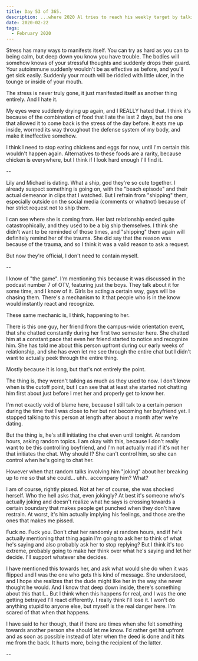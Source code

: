 ```yaml
---
title: Day 53 of 365.
description: ...where 2020 Al tries to reach his weekly target by talking about stress, OTV ships, "the game" and how his girlfriend is getting approached by a guy.
date: 2020-02-22
tags:
  - February 2020
---
```


Stress has many ways to manifests itself. You can try as hard as you can to being calm, but deep down you know you have trouble. The bodies will somehow knows of your stressful thoughts and suddenly drops their guard. Your autoimmune suddenly wouldn't be as effective as before, and you'll get sick easily. Suddenly your mouth will be riddled with little ulcer, in the tounge or inside of your mouth. 

The stress is never truly gone, it just manifested itself as another thing entirely. And I hate it.

My eyes were suddenly drying up again, and I REALLY hated that. I think it's because of the combination of food that I ate the last 2 days, but the one that allowed it to come back is the stress of the day before. It eats me up inside, wormed its way throughout the defense system of my body, and make it ineffective somehow.

I think I need to stop eating chickens and eggs for now, until I'm certain this wouldn't happen again. Alternatives to these foods are a rarity, because chicken is everywhere, but I think if I look hard enough I'll find it.

--

Lily and Michael is dating. What a ship, god they're so cute together. I already suspect something is going on, with the "beach episode" and their actual demeanor in clips that I watched. But I refrain from "shipping" them, especially outside on the social media (comments or whatnot) because of her strict request not to ship them.

I can see where she is coming from. Her last relationship ended quite catastrophically, and they used to be a big ship themselves. I think she didn't want to be reminded of those times, and "shipping" them again will definitely remind her of the trauma. She did say that the reason was because of the trauma, and so I think it was a valid reason to ask a request.

But now they're official, I don't need to contain myself.

--

I know of "the game". I'm mentioning this because it was discussed in the podcast number 7 of OTV, featuring just the boys. They talk about it for some time, and I know of it. Girls be acting a certain way, guys will be chasing them. There's a mechanism to it that people who is in the know would instantly react and recognize.

These same mechanic is, I think, happening to her.

There is this one guy, her friend from the campus-wide orientation event, that she chatted constantly during her first two semester here. She chatted him at a constant pace that even her friend started to notice and recognize him. She has told me about this person upfront during our early weeks of relationship, and she has even let me see through the entire chat but I didn't want to actually peek through the entire thing. 

Mostly because it is long, but that's not entirely the point.

The thing is, they weren't talking as much as they used to now. I don't know when is the cutoff point, but I can see that at least she started not chatting him first about just before I met her and properly get to know her. 

I'm not exactly void of blame here, because I still talk to a certain person during the time that I was close to her but not becoming her boyfriend yet. I stopped talking to this person at length after about a month after we're dating.

But the thing is, he's still initiating the chat even until tonight. At random hours, asking random topics. I am okay with this, because I don't really want to be this controlling boyfriend, and I'm not actually mad if it's not her that initiates the chat. Why should I? She can't control him, so she can control when he's going to chat her. 

However when that random talks involving him "joking" about her breaking up to me so that she could... uhh.. accompany him? What?

I am of course, rightly pissed. Not at her of course, she was shocked herself. Who the hell asks that, even jokingly? At best it's someone who's actually joking and doesn't realize what he says is crossing towards a certain boundary that makes people get punched when they don't have restrain. At worst, it's him actually implying his feelings, and those are the ones that makes me pissed. 

Fuck no. Fuck you. Don't chat her randomly at random hours, and if he's actually mentioning that thing again I'm going to ask her to think of what he's saying and also probably ask her to stop replying? But I think it's too extreme, probably going to make her think over what he's saying and let her decide. I'll support whatever she decides.

I have mentioned this towards her, and ask what would she do when it was flipped and I was the one who gets this kind of message. She understood, and I hope she realizes that the dude might like her in the way she never thought he would. And I know that deep down inside, there's something about this that I... But I think when this happens for real, and I was the one getting betrayed I'll react differently. I really think I'll lose it. I won't do anything stupid to anyone else, but myself is the real danger here. I'm scared of that when that happens.

I have said to her though, that if there are times when she felt something towards another person she should let me know. I'd rather get hit upfront and as soon as possible instead of later when the deed is done and it hits me from the back. It hurts more, being the recipient of the latter.

--